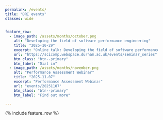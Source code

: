 ```yaml
---
permalink: /events/
title: "DRI events"
classes: wide

   
feature_row:
  - image_path: /assets/months/october.png
    alt: "Developing the field of software performance engineering"
    title: "2025-10-29"
    excerpt: "Online talk: Developing the field of software performance engineering"
    url: "https://scicomp.webspace.durham.ac.uk/events/seminar_series"
    btn_class: "btn--primary"
    btn_label: "Dial in"
  - image_path: /assets/months/november.png
    alt: "Performance Assessment Webinar"
    title: "2025-11-07"
    excerpt: "Performance Assessment Webinar"
    url: "events/20251107"
    btn_class: "btn--primary"
    btn_label: "Find out more"

---
```


{% include feature_row %}

